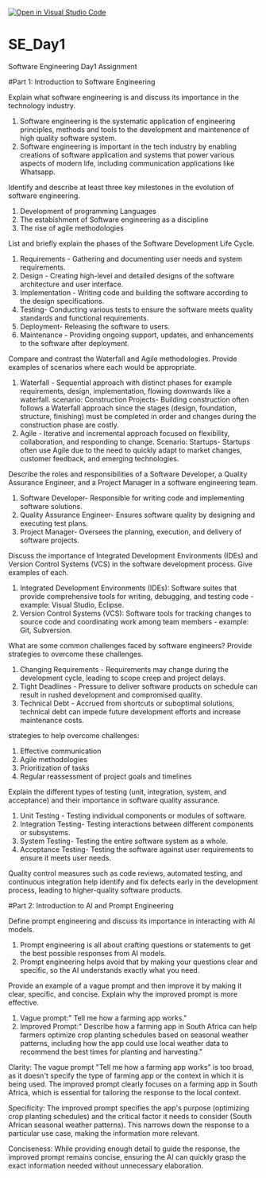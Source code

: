 [![Open in Visual Studio Code](https://classroom.github.com/assets/open-in-vscode-2e0aaae1b6195c2367325f4f02e2d04e9abb55f0b24a779b69b11b9e10269abc.svg)](https://classroom.github.com/online_ide?assignment_repo_id=15560665&assignment_repo_type=AssignmentRepo)
# SE_Day1
Software Engineering Day1 Assignment

#Part 1: Introduction to Software Engineering

Explain what software engineering is and discuss its importance in the technology industry.
1. Software engineering is the systematic application of engineering principles, methods and tools
    to the development and maintenence of high quality software system.
3. Software engineering is important in the tech industry by enabling creations of software application
    and systems that power various aspects of modern life, including communication applications like Whatsapp.


Identify and describe at least three key milestones in the evolution of software engineering.
1. Development of programming Languages
2. The estabishment of Software engineering as a discipline
3. The rise of agile methodologies 

List and briefly explain the phases of the Software Development Life Cycle.
1. Requirements - Gathering and documenting user needs and system requirements.
2. Design - Creating high-level and detailed designs of the software architecture and user interface.
3. Implementation - Writing code and building the software according to the design specifications.
4. Testing- Conducting various tests to ensure the software meets quality standards and functional requirements.
5. Deployment- Releasing the software to users.
6. Maintenance - Providing ongoing support, updates, and enhancements to the software after deployment.


Compare and contrast the Waterfall and Agile methodologies. Provide examples of scenarios where each would be appropriate.
1. Waterfall - Sequential approach with distinct phases for example requirements, design, implementation, flowing downwards like a waterfall.
   scenario: Construction Projects- Building construction often follows a Waterfall approach since the stages (design, foundation, structure, finishing) must be completed in order and changes during the construction phase are costly.
2. Agile - Iterative and incremental approach focused on flexibility, collaboration, and responding to change.
  Scenario: Startups- Startups often use Agile due to the need to quickly adapt to market changes, customer feedback, and emerging technologies.


Describe the roles and responsibilities of a Software Developer, a Quality Assurance Engineer, and a Project Manager in a software engineering team.
1. Software Developer- Responsible for writing code and implementing software solutions.
2. Quality Assurance Engineer- Ensures software quality by designing and executing test plans.
3. Project Manager- Oversees the planning, execution, and delivery of software projects.


Discuss the importance of Integrated Development Environments (IDEs) and Version Control Systems (VCS) in the software development process. Give examples of each.
1. Integrated Development Environments (IDEs): Software suites that provide comprehensive tools for writing, debugging, and testing code - example: Visual Studio, Eclipse.
2. Version Control Systems (VCS): Software tools for tracking changes to source code and coordinating work among team members - example: Git, Subversion.

What are some common challenges faced by software engineers? Provide strategies to overcome these challenges.
1. Changing Requirements - Requirements may change during the development cycle, leading to scope creep and project delays.
2. Tight Deadlines - Pressure to deliver software products on schedule can result in rushed development and compromised quality.
3. Technical Debt - Accrued from shortcuts or suboptimal solutions, technical debt can impede future development efforts and increase maintenance costs.

strategies to help overcome challenges: 
1. Effective communication
2. Agile methodologies
3. Prioritization of tasks
4. Regular reassessment of project goals and timelines


Explain the different types of testing (unit, integration, system, and acceptance) and their importance in software quality assurance.
1. Unit Testing - Testing individual components or modules of software.
2. Integration Testing- Testing interactions between different components or subsystems.
3. System Testing- Testing the entire software system as a whole.
4. Acceptance Testing- Testing the software against user requirements to ensure it meets user needs.

Quality control measures such as code reviews, automated testing, and continuous integration help 
identify and fix defects early in the development process, leading to higher-quality software products.



#Part 2: Introduction to AI and Prompt Engineering


Define prompt engineering and discuss its importance in interacting with AI models.
1. Prompt engineering is all about crafting questions or statements to get the best possible responses from AI models.
2. Prompt engineering helps avoid that by making your questions clear and specific, so the AI understands exactly what you need.


Provide an example of a vague prompt and then improve it by making it clear, specific, and concise. Explain why the improved prompt is more effective.
1. Vague prompt:" Tell me how a farming app works."
2. Improved Prompt:" Describe how a farming app in South Africa can help farmers optimize crop planting schedules based
   on seasonal weather patterns, including how the app could use local weather data to recommend the best times for planting and harvesting."

Clarity: The vague prompt "Tell me how a farming app works" is too broad, as it doesn't specify the type of farming app or
the context in which it is being used. The improved prompt clearly focuses on a farming app in South Africa, which is essential
for tailoring the response to the local context.

Specificity: The improved prompt specifies the app's purpose (optimizing crop planting schedules) and the critical factor 
it needs to consider (South African seasonal weather patterns). This narrows down the response to a particular use case, 
making the information more relevant.

Conciseness: While providing enough detail to guide the response, the improved prompt remains concise, ensuring 
the AI can quickly grasp the exact information needed without unnecessary elaboration.


